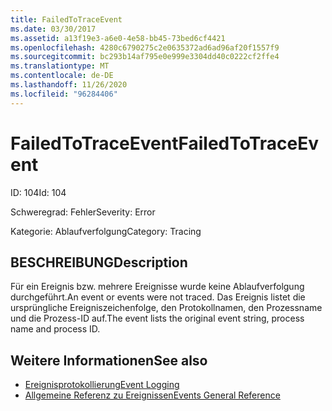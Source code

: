 ```yaml
---
title: FailedToTraceEvent
ms.date: 03/30/2017
ms.assetid: a13f19e3-a6e0-4e58-bb45-73bed6cf4421
ms.openlocfilehash: 4280c6790275c2e0635372ad6ad96af20f1557f9
ms.sourcegitcommit: bc293b14af795e0e999e3304dd40c0222cf2ffe4
ms.translationtype: MT
ms.contentlocale: de-DE
ms.lasthandoff: 11/26/2020
ms.locfileid: "96284406"
---
```

# <a name="failedtotraceevent"></a><span data-ttu-id="88eba-102">FailedToTraceEvent</span><span class="sxs-lookup"><span data-stu-id="88eba-102">FailedToTraceEvent</span></span>

<span data-ttu-id="88eba-103">ID: 104</span><span class="sxs-lookup"><span data-stu-id="88eba-103">Id: 104</span></span>  
  
 <span data-ttu-id="88eba-104">Schweregrad: Fehler</span><span class="sxs-lookup"><span data-stu-id="88eba-104">Severity: Error</span></span>  
  
 <span data-ttu-id="88eba-105">Kategorie: Ablaufverfolgung</span><span class="sxs-lookup"><span data-stu-id="88eba-105">Category: Tracing</span></span>  
  
## <a name="description"></a><span data-ttu-id="88eba-106">BESCHREIBUNG</span><span class="sxs-lookup"><span data-stu-id="88eba-106">Description</span></span>  

 <span data-ttu-id="88eba-107">Für ein Ereignis bzw. mehrere Ereignisse wurde keine Ablaufverfolgung durchgeführt.</span><span class="sxs-lookup"><span data-stu-id="88eba-107">An event or events were not traced.</span></span> <span data-ttu-id="88eba-108">Das Ereignis listet die ursprüngliche Ereigniszeichenfolge, den Protokollnamen, den Prozessname und die Prozess-ID auf.</span><span class="sxs-lookup"><span data-stu-id="88eba-108">The event lists the original event string, process name and process ID.</span></span>  
  
## <a name="see-also"></a><span data-ttu-id="88eba-109">Weitere Informationen</span><span class="sxs-lookup"><span data-stu-id="88eba-109">See also</span></span>

- [<span data-ttu-id="88eba-110">Ereignisprotokollierung</span><span class="sxs-lookup"><span data-stu-id="88eba-110">Event Logging</span></span>](index.md)
- [<span data-ttu-id="88eba-111">Allgemeine Referenz zu Ereignissen</span><span class="sxs-lookup"><span data-stu-id="88eba-111">Events General Reference</span></span>](events-general-reference.md)
